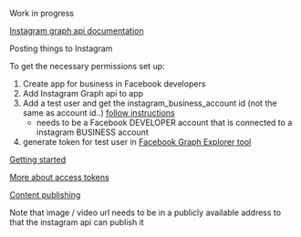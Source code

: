 Work in progress

[Instagram graph api documentation](https://developers.facebook.com/docs/graph-api)

Posting things to Instagram

To get the necessary permissions set up:
1. Create app for business in Facebook developers 
2. Add Instagram Graph api to app 
3. Add a test user and get the instagram_business_account id (not the same as account id..) [follow instructions](https://developers.facebook.com/docs/instagram-api/getting-started)
    * needs to be a Facebook DEVELOPER account that is connected to a instagram BUSINESS account
4. generate token for test user in 
[Facebook Graph Explorer tool](https://developers.facebook.com/docs/graph-api/explorer/)


[Getting started](https://developers.facebook.com/docs/instagram-api/getting-started)

[More about access tokens](https://developers.facebook.com/docs/pages/access-tokens#page-tasks)

[Content publishing](https://developers.facebook.com/docs/instagram-api/guides/content-publishing#publish-photos)

Note that image / video url needs to be in a publicly available address to that the instagram api can publish it
